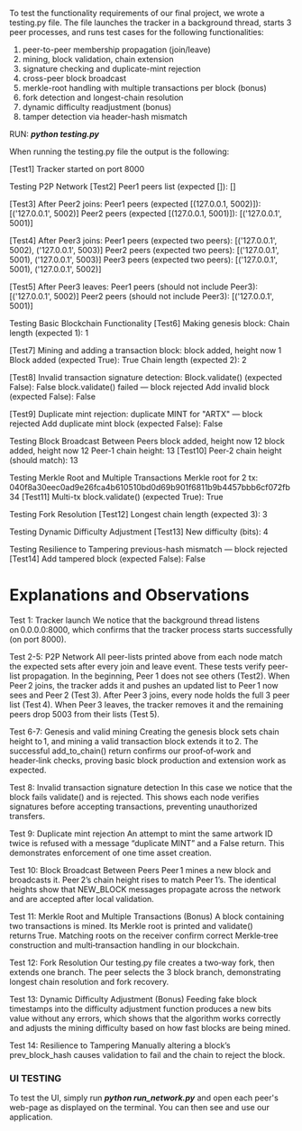 
To test the functionality requirements of our final project, we wrote a testing.py file.
The file launches the tracker in a background thread, starts 3 peer processes, and runs test cases for the following functionalities:
1. peer-to-peer membership propagation (join/leave)
2. mining, block validation, chain extension
3. signature checking and duplicate-mint rejection
4. cross-peer block broadcast
5. merkle-root handling with multiple transactions per block (bonus)
6. fork detection and longest-chain resolution 
7. dynamic difficulty readjustment (bonus)
8. tamper detection via header-hash mismatch

RUN: ***python testing.py***

When running the testing.py file the output is the following:

[Test1] Tracker started on port 8000 

Testing P2P Network
[Test2] Peer1 peers list (expected []): []

[Test3] After Peer2 joins:
Peer1 peers (expected [(127.0.0.1, 5002)]): [('127.0.0.1', 5002)]
Peer2 peers (expected [(127.0.0.1, 5001)]): [('127.0.0.1', 5001)] 

[Test4] After Peer3 joins:
Peer1 peers (expected two peers): [('127.0.0.1', 5002), ('127.0.0.1', 5003)]
Peer2 peers (expected two peers): [('127.0.0.1', 5001), ('127.0.0.1', 5003)]
Peer3 peers (expected two peers): [('127.0.0.1', 5001), ('127.0.0.1', 5002)] 

[Test5] After Peer3 leaves:
Peer1 peers (should not include Peer3): [('127.0.0.1', 5002)]
Peer2 peers (should not include Peer3): [('127.0.0.1', 5001)] 

Testing Basic Blockchain Functionality
[Test6] Making genesis block:
Chain length (expected 1): 1 

[Test7] Mining and adding a transaction block:
block added, height now 1
Block added (expected True): True
Chain length (expected 2): 2 

[Test8] Invalid transaction signature detection:
Block.validate() (expected False): False
block.validate() failed — block rejected
Add invalid block (expected False): False 

[Test9] Duplicate mint rejection:
duplicate MINT for "ARTX" — block rejected
Add duplicate mint block (expected False): False 

Testing Block Broadcast Between Peers
block added, height now 12
block added, height now 12
Peer‑1 chain height: 13
[Test10] Peer‑2 chain height (should match): 13 

Testing Merkle Root and Multiple Transactions
Merkle root for 2 tx: 040f8a30eec0ad9e26fca4b610510bd0d69b901f6811b9b4457bbb6cf072fb34
[Test11] Multi-tx block.validate() (expected True): True 

Testing Fork Resolution
[Test12] Longest chain length (expected 3): 3 

Testing Dynamic Difficulty Adjustment
[Test13] New difficulty (bits): 4 

Testing Resilience to Tampering
previous-hash mismatch — block rejected
[Test14] Add tampered block (expected False): False 


# Explanations and Observations
Test 1: Tracker launch 
We notice that the background thread listens on 0.0.0.0:8000, which confirms that the tracker process starts successfully (on port 8000).

Test 2-5: P2P Network
All peer-lists printed above from each node match the expected sets after every join and leave event. These tests verify peer-list propagation.
In the beginning, Peer 1 does not see others (Test2). When Peer 2 joins, the tracker adds it and pushes an updated list to Peer 1 now sees and Peer 2 (Test 3). After Peer 3 joins, every node holds the full 3 peer list (Test 4). When Peer 3 leaves, the tracker removes it and the remaining peers drop 5003 from their lists (Test 5).

Test 6-7: Genesis and valid mining
Creating the genesis block sets chain height to 1, and mining a valid transaction block extends it to 2. The successful add_to_chain() return confirms our proof‑of‑work and header‑link checks, proving basic block production and extension work as expected.

Test 8: Invalid transaction signature detection
In this case we notice that the block fails validate() and is rejected. This shows each node verifies signatures before accepting transactions, preventing unauthorized transfers.

Test 9: Duplicate mint rejection
An attempt to mint the same artwork ID twice is refused with a message “duplicate MINT” and a False return. This demonstrates enforcement of one time asset creation.

Test 10: Block Broadcast Between Peers
Peer 1 mines a new block and broadcasts it. Peer 2’s chain height rises to match Peer 1’s. The identical heights show that NEW_BLOCK messages propagate across the network and are accepted after local validation.

Test 11: Merkle Root and Multiple Transactions (Bonus)
A block containing two transactions is mined. Its Merkle root is printed and validate() returns True. Matching roots on the receiver confirm correct Merkle‑tree construction and multi‑transaction handling in our blockchain.

Test 12: Fork Resolution
Our testing.py file creates a two‑way fork, then extends one branch. The peer selects the 3 block branch, demonstrating longest chain resolution and fork recovery.

Test 13: Dynamic Difficulty Adjustment (Bonus)
Feeding fake block timestamps into the difficulty adjustment function produces a new bits value without any errors, which shows that the algorithm works correctly and adjusts the mining difficulty based on how fast blocks are being mined.

Test 14: Resilience to Tampering
Manually altering a block’s prev_block_hash causes validation to fail and the chain to reject the block.


### UI TESTING

To test the UI, simply run ***python run_network.py*** and open each peer's web-page as displayed on the terminal. You can then see and use our application.
